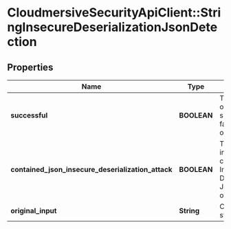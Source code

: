 # CloudmersiveSecurityApiClient::StringInsecureDeserializationJsonDetection

## Properties
Name | Type | Description | Notes
------------ | ------------- | ------------- | -------------
**successful** | **BOOLEAN** | True if the operation was successful, false otherwise | [optional] 
**contained_json_insecure_deserialization_attack** | **BOOLEAN** | True if the input contained Insecure Deserialization JSON, false otherwise | [optional] 
**original_input** | **String** | Original input string | [optional] 


